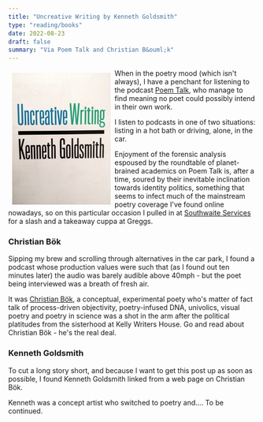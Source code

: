 ```yaml
---
title: "Uncreative Writing by Kenneth Goldsmith"
type: "reading/books"
date: 2022-08-23
draft: false
summary: "Via Poem Talk and Christian B&ouml;k"
---
```


<img src="uncreative_writing_cover.jpg" align="left" style="padding: 8px;">

When in the poetry mood (which isn't always), I have a penchant for listening to the podcast [Poem Talk](https://www.poetryfoundation.org/podcasts/series/74633/poemtalk), who manage to find meaning no poet could possibly intend in their own work.

I listen to podcasts in one of two situations: listing in a hot bath or driving, alone, in the car.

Enjoyment of the forensic analysis espoused by the roundtable of planet-brained academics on Poem Talk is, after a time, soured by their inevitable inclination towards identity politics, something that seems to infect much of the mainstream poetry coverage I've found online nowadays, so on this particular occasion I pulled in at [Southwaite Services](https://motorwayservices.uk/Southwaite) for a slash and a takeaway cuppa at Greggs.

### Christian B&ouml;k

Sipping my brew and scrolling through alternatives in the car park, I found a podcast whose production values were such that (as I found out ten minutes later) the audio was barely audible above 40mph - but the poet being interviewed was a breath of fresh air.

It was [Christian B&ouml;k](https://en.wikipedia.org/wiki/Christian_B%C3%B6k), a conceptual, experimental poety who's matter of fact talk of process-driven objectivity, poetry-infused DNA, univolics, visual poetry and poetry in science was a shot in the arm after the political platitudes from the sisterhood at Kelly Writers House. Go and read about Christian B&ouml;k - he's the real deal.

### Kenneth Goldsmith

To cut a long story short, and because I want to get this post up as soon as possible, I found Kenneth Goldsmith linked from a web page on Christian B&ouml;k.

Kenneth was a concept artist who switched to poetry and.... To be continued.
